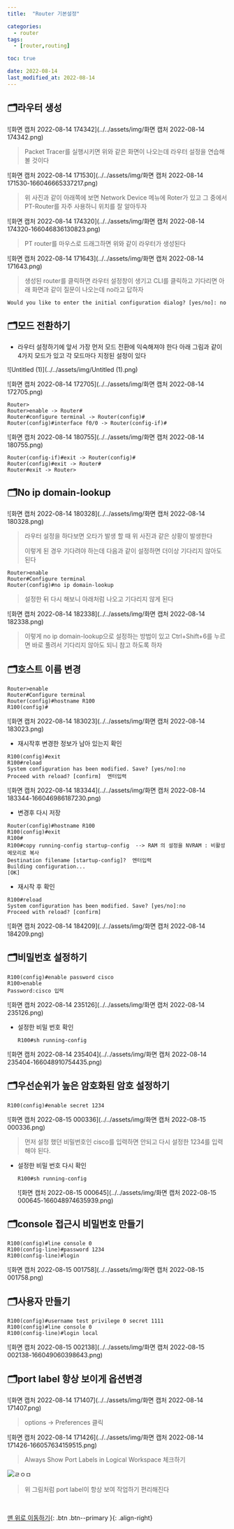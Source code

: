 ```yaml
---
title:  "Router 기본설정" 

categories:
  - router
tags:
  - [router,routing]

toc: true

date: 2022-08-14
last_modified_at: 2022-08-14
---
```


## 🗂️라우터 생성

![화면 캡처 2022-08-14 174342](../../assets/img/화면 캡처 2022-08-14 174342.png)

> Packet Tracer를 실행시키면 위와 같은 화면이 나오는데 라우터 설정을 연습해 볼 것이다

![화면 캡처 2022-08-14 171530](../../assets/img/화면 캡처 2022-08-14 171530-166046665337217.png)

> 위 사진과 같이 아래쪽에 보면 Network Device 메뉴에 Roter가 있고 그 중에서 PT-Router를 자주 사용하니 위치를 잘 알아두자

![화면 캡처 2022-08-14 174320](../../assets/img/화면 캡처 2022-08-14 174320-166046836130823.png)

> PT router를 마우스로 드래그하면 위와 같이 라우터가 생성된다

![화면 캡처 2022-08-14 171643](../../assets/img/화면 캡처 2022-08-14 171643.png)

> 생성된 router를 클릭하면 라우터 설정창이 생기고 CLI를 클릭하고 기다리면 아래 화면과 같이 질문이 나오는데 no라고 답하자

```
Would you like to enter the initial configuration dialog? [yes/no]: no
```

## 🗂️모드 전환하기

- 라우터 설정하기에 앞서 가장 먼저 모드 전환에 익숙해져야 한다 아래 그림과 같이 4가지 모드가 있고 각 모드마다 지정된 설정이 있다

![Untitled (1)](../../assets/img/Untitled (1).png)

![화면 캡처 2022-08-14 172705](../../assets/img/화면 캡처 2022-08-14 172705.png)

```
Router>
Router>enable -> Router#
Router#configure terminal -> Router(config)#
Router(config)#interface f0/0 -> Router(config-if)#
```

![화면 캡처 2022-08-14 180755](../../assets/img/화면 캡처 2022-08-14 180755.png)

```
Router(config-if)#exit -> Router(config)#
Router(config)#exit -> Router#
Router#exit -> Router>
```

## 🗂️No ip domain-lookup



![화면 캡처 2022-08-14 180328](../../assets/img/화면 캡처 2022-08-14 180328.png)

>  라우터 설정을 하다보면 오타가 발생 할 때 위 사진과 같은 상황이 발생한다
>
> 이렇게 된 경우 기다려야 하는데 다음과 같이 설정하면 더이상 기다리지 않아도 된다

```
Router>enable
Router#Configure terminal
Router(config)#no ip domain-lookup
```

>  설정한 뒤 다시 해보니 아래처럼 나오고 기다리지 않게 된다

![화면 캡처 2022-08-14 182338](../../assets/img/화면 캡처 2022-08-14 182338.png)

>  이렇게 no ip domain-lookup으로 설정하는 방법이 있고 Ctrl+Shift+6를 누르면 바로 풀려서 기다리지 않아도 되니 참고 하도록 하자

## 🗂️호스트 이름 변경

```
Router>enable
Router#Configure terminal
Router(config)#hostname R100
R100(config)#
```

![화면 캡처 2022-08-14 183023](../../assets/img/화면 캡처 2022-08-14 183023.png)

- 재시작후 변경한 정보가 남아 있는지 확인

```
R100(config)#exit
R100#reload
System configuration has been modified. Save? [yes/no]:no
Proceed with reload? [confirm]  엔터입력
```

![화면 캡처 2022-08-14 183344](../../assets/img/화면 캡처 2022-08-14 183344-166046986187230.png)

- 변경후 다시 저장

```
Router(config)#hostname R100
R100(config)#exit
R100#
R100#copy running-config startup-config  --> RAM 의 설정을 NVRAM : 비활성 메모리로 복사
Destination filename [startup-config]?  엔터입력
Building configuration...
[OK]
```

- 재시작 후 확인

```
R100#reload
System configuration has been modified. Save? [yes/no]:no
Proceed with reload? [confirm]
```

![화면 캡처 2022-08-14 184209](../../assets/img/화면 캡처 2022-08-14 184209.png)

## 🗂️비밀번호 설정하기

```
R100(config)#enable password cisco
R100>enable 
Password:cisco 입력 
```

![화면 캡처 2022-08-14 235126](../../assets/img/화면 캡처 2022-08-14 235126.png)

- 설정한 비밀 번호 확인

  ```
  R100#sh running-config
  ```

![화면 캡처 2022-08-14 235404](../../assets/img/화면 캡처 2022-08-14 235404-166048910754435.png)

## 🗂️우선순위가 높은 암호화된 암호 설정하기

```
R100(config)#enable secret 1234
```

![화면 캡처 2022-08-15 000336](../../assets/img/화면 캡처 2022-08-15 000336.png)

> 먼저 설정 했던 비밀번호인 cisco를 입력하면 안되고 다시 설정한 1234를 입력해야 된다.

- 설정한 비밀 번호 다시 확인

  ```
  R100#sh running-config
  ```

  ![화면 캡처 2022-08-15 000645](../../assets/img/화면 캡처 2022-08-15 000645-166048974635939.png)

  

## 🗂️console 접근시 비밀번호 만들기

```
R100(config)#line console 0
R100(config-line)#password 1234
R100(config-line)#login
```

![화면 캡처 2022-08-15 001758](../../assets/img/화면 캡처 2022-08-15 001758.png)

## 🗂️사용자 만들기

```
R100(config)#username test privilege 0 secret 1111
R100(config)#line console 0
R100(config-line)#login local
```

![화면 캡처 2022-08-15 002138](../../assets/img/화면 캡처 2022-08-15 002138-166049060398643.png)

## 🗂️port label 항상 보이게 옵션변경

![화면 캡처 2022-08-14 171407](../../assets/img/화면 캡처 2022-08-14 171407.png)

> options -> Preferences 클릭

![화면 캡처 2022-08-14 171426](../../assets/img/화면 캡처 2022-08-14 171426-166057634159515.png)

> Always Show Port Labels in Logical Workspace 체크하기

![ㄹㅇㅁ](../../assets/img/ㄹㅇㅁ-166057642911717.png)

> 위 그림처럼 port label이 항상 보여 작업하기 편리해진다



<br>

[맨 위로 이동하기](#){: .btn .btn--primary }{: .align-right}
